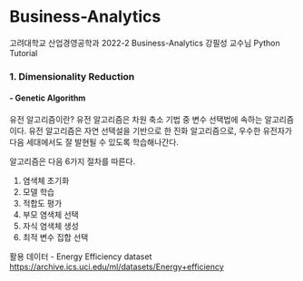 # Business-Analytics

고려대학교 산업경영공학과 2022-2 Business-Analytics 강필성 교수님 Python Tutorial

### 1. Dimensionality Reduction

#### - Genetic Algorithm

유전 알고리즘이란?
유전 알고리즘은 차원 축소 기법 중 변수 선택법에 속하는 알고리즘이다.
유전 알고리즘은 자연 선택설을 기반으로 한 진화 알고리즘으로, 우수한 유전자가 다음 세대에서도 잘 발현될 수 있도록 학습해나간다.

알고리즘은 다음 6가지 절차를 따른다.
1. 염색체 초기화
2. 모델 학습
3. 적합도 평가
4. 부모 염색체 선택
5. 자식 염색체 생성
6. 최적 변수 집합 선택

활용 데이터 - Energy Efficiency dataset
https://archive.ics.uci.edu/ml/datasets/Energy+efficiency
